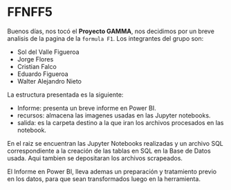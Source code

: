 # FFNFF5

Buenos días, nos tocó el **Proyecto GAMMA**, nos decidimos por un breve analisis de la pagina de la `formula F1`.
Los integrantes del grupo son:

- Sol del Valle Figueroa
- Jorge Flores
- Cristian Falco
- Eduardo Figueroa
- Walter Alejandro Nieto

La estructura presentada es la siguiente:
- Informe: presenta un breve informe en Power BI.
- recursos: almacena las imagenes usadas en las Jupyter notebooks.
- salida: es la carpeta destino a la que iran los archivos procesados en las notebook.

En el raiz se encuentran las Jupyter Notebooks realizadas y un archivo SQL correspondiente a la creación de las tablas en SQL en la Base de Datos usada.
Aqui tambien se depositaran los archivos scrapeados.

El Informe en Power BI, lleva ademas un preparación y tratamiento previo en los datos, para que sean transformados luego en la herramienta.